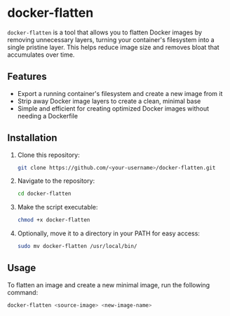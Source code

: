 # docker-flatten

`docker-flatten` is a tool that allows you to flatten Docker images by removing unnecessary layers, turning your container's filesystem into a single pristine layer. This helps reduce image size and removes bloat that accumulates over time.

## Features

- Export a running container's filesystem and create a new image from it
- Strip away Docker image layers to create a clean, minimal base
- Simple and efficient for creating optimized Docker images without needing a Dockerfile

## Installation

1. Clone this repository:
    ```bash
    git clone https://github.com/<your-username>/docker-flatten.git
    ```

2. Navigate to the repository:
    ```bash
    cd docker-flatten
    ```

3. Make the script executable:
    ```bash
    chmod +x docker-flatten
    ```

4. Optionally, move it to a directory in your PATH for easy access:
    ```bash
    sudo mv docker-flatten /usr/local/bin/
    ```

## Usage

To flatten an image and create a new minimal image, run the following command:

```bash
docker-flatten <source-image> <new-image-name>
